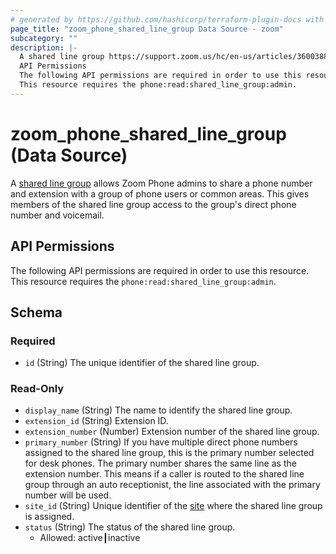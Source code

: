 ```yaml
---
# generated by https://github.com/hashicorp/terraform-plugin-docs with own template
page_title: "zoom_phone_shared_line_group Data Source - zoom"
subcategory: ""
description: |-
  A shared line group https://support.zoom.us/hc/en-us/articles/360038850792 allows Zoom Phone admins to share a phone number and extension with a group of phone users or common areas. This gives members of the shared line group access to the group's direct phone number and voicemail.
  API Permissions
  The following API permissions are required in order to use this resource.
  This resource requires the phone:read:shared_line_group:admin.
---
```


# zoom_phone_shared_line_group (Data Source)

A [shared line group](https://support.zoom.us/hc/en-us/articles/360038850792) allows Zoom Phone admins to share a phone number and extension with a group of phone users or common areas. This gives members of the shared line group access to the group's direct phone number and voicemail.

## API Permissions

The following API permissions are required in order to use this resource.
This resource requires the `phone:read:shared_line_group:admin`.



<!-- schema generated by tfplugindocs -->
## Schema

### Required

- `id` (String) The unique identifier of the shared line group.

### Read-Only

- `display_name` (String) The name to identify the shared line group.
- `extension_id` (String) Extension ID.
- `extension_number` (Number) Extension number of the shared line group.
- `primary_number` (String) If you have multiple direct phone numbers assigned to the shared line group, this is the primary number selected for desk phones.
The primary number shares the same line as the extension number. This means if a caller is routed to the shared line group through an auto receptionist, the line associated with the primary number will be used.
- `site_id` (String) Unique identifier of the [site](https://support.zoom.us/hc/en-us/articles/360020809672-Managing-Multiple-Sites) where the shared line group is assigned.
- `status` (String) The status of the shared line group.
  - Allowed: active┃inactive
